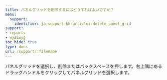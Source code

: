```yaml
---
title: パネルグリッドを削除するにはどうすればよいですか？
menu:
  support:
    identifier: ja-support-kb-articles-delete_panel_grid
support:
- reports
- wysiwyg
toc_hide: true
type: docs
url: /support/:filename
---
```


パネルグリッドを選択し、削除またはバックスペースを押します。右上隅にあるドラッグハンドルをクリックしてパネルグリッドを選択します。